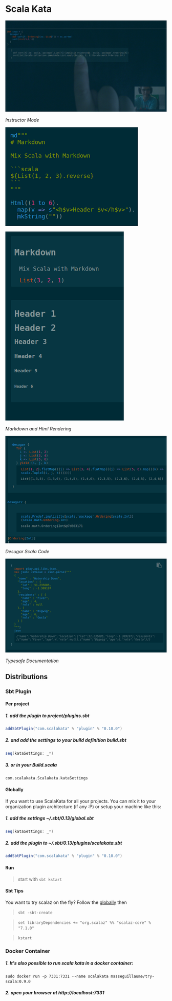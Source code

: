 # Scala Kata

![scala kata instructor mode](Examples/Instructor.png)

*Instructor Mode*

![Html and Markdown Rendering](Examples/From.png)

![Html and Markdown Rendering](Examples/To.png)

*Markdown and Html Rendering*

![Desugaring Scala Code](Examples/Desugaring.png)

*Desugar Scala Code*

![Typesafe Documentation](Examples/TypesafeDocumentation.png)

*Typesafe Documentation*

## Distributions

### Sbt Plugin

#### Per project

##### 1. add the plugin to project/plugins.sbt

```scala
addSbtPlugin("com.scalakata" % "plugin" % "0.10.0")
```

##### 2. and add the settings to your build definition build.sbt

```scala
seq(kataSettings: _*)
```

##### 3. or in your Build.scala

```scala
com.scalakata.Scalakata.kataSettings
```

#### Globally

If you want to use ScalaKata for all your projects. You can mix it to your organization plugin architecture (if any :P) or setup your machine like this:

##### 1. add the settings ~/.sbt/0.13/global.sbt

```scala
seq(kataSettings: _*)
```

##### 2. add the plugin to ~/.sbt/0.13/plugins/scalakata.sbt

```scala
addSbtPlugin("com.scalakata" % "plugin" % "0.10.0")
```

#### Run

> start with ```sbt kstart```

#### Sbt Tips

You want to try scalaz on the fly? Follow the [globally](/#globally) then

> ```sbt -sbt-create```

> ```set libraryDependencies += "org.scalaz" %% "scalaz-core" % "7.1.0"```

> ```kstart```

### Docker Container

##### 1. It's also possible to run scala kata in a docker container:

```
sudo docker run -p 7331:7331 --name scalakata masseguillaume/try-scala:0.9.0
```

##### 2. open your browser at http://localhost:7331
